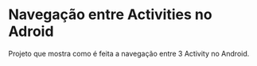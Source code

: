 # Navegação entre Activities no Adroid
Projeto que mostra como é feita a navegação entre 3 Activity no Android.
